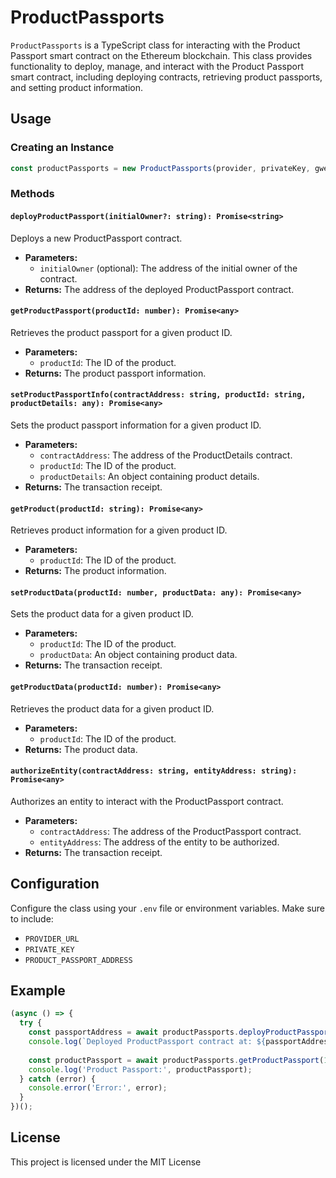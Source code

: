# ProductPassports

`ProductPassports` is a TypeScript class for interacting with the Product Passport smart contract on the Ethereum blockchain. This class provides functionality to deploy, manage, and interact with the Product Passport smart contract, including deploying contracts, retrieving product passports, and setting product information.

## Usage

### Creating an Instance

```typescript
const productPassports = new ProductPassports(provider, privateKey, gweiBid);
```

### Methods

#### `deployProductPassport(initialOwner?: string): Promise<string>`

Deploys a new ProductPassport contract.

- **Parameters:**
  - `initialOwner` (optional): The address of the initial owner of the contract.
- **Returns:** The address of the deployed ProductPassport contract.

#### `getProductPassport(productId: number): Promise<any>`

Retrieves the product passport for a given product ID.

- **Parameters:**
  - `productId`: The ID of the product.
- **Returns:** The product passport information.

#### `setProductPassportInfo(contractAddress: string, productId: string, productDetails: any): Promise<any>`

Sets the product passport information for a given product ID.

- **Parameters:**
  - `contractAddress`: The address of the ProductDetails contract.
  - `productId`: The ID of the product.
  - `productDetails`: An object containing product details.
- **Returns:** The transaction receipt.

#### `getProduct(productId: string): Promise<any>`

Retrieves product information for a given product ID.

- **Parameters:**
  - `productId`: The ID of the product.
- **Returns:** The product information.

#### `setProductData(productId: number, productData: any): Promise<any>`

Sets the product data for a given product ID.

- **Parameters:**
  - `productId`: The ID of the product.
  - `productData`: An object containing product data.
- **Returns:** The transaction receipt.

#### `getProductData(productId: number): Promise<any>`

Retrieves the product data for a given product ID.

- **Parameters:**
  - `productId`: The ID of the product.
- **Returns:** The product data.

#### `authorizeEntity(contractAddress: string, entityAddress: string): Promise<any>`

Authorizes an entity to interact with the ProductPassport contract.

- **Parameters:**
  - `contractAddress`: The address of the ProductPassport contract.
  - `entityAddress`: The address of the entity to be authorized.
- **Returns:** The transaction receipt.

## Configuration

Configure the class using your `.env` file or environment variables. Make sure to include:

- `PROVIDER_URL`
- `PRIVATE_KEY`
- `PRODUCT_PASSPORT_ADDRESS`

## Example

```typescript
(async () => {
  try {
    const passportAddress = await productPassports.deployProductPassport();
    console.log(`Deployed ProductPassport contract at: ${passportAddress}`);
    
    const productPassport = await productPassports.getProductPassport(123);
    console.log('Product Passport:', productPassport);
  } catch (error) {
    console.error('Error:', error);
  }
})();
```

## License

This project is licensed under the MIT License 